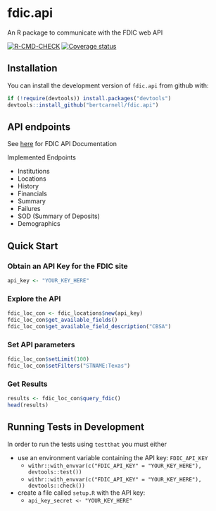 # fdic.api
An R package to communicate with the FDIC web API

[![R-CMD-CHECK](https://github.com/bertcarnell/fdic.api/actions/workflows/r-cmd-check.yml/badge.svg)](https://github.com/bertcarnell/fdic.api/actions/workflows/r-cmd-check.yml)
[![Coverage status](https://codecov.io/gh/bertcarnell/fdic.api/branch/master/graph/badge.svg)](https://codecov.io/github/bertcarnell/fdic.api?branch=master)

## Installation

You can install the development version of `fdic.api` from github
with:

``` r
if (!require(devtools)) install.packages("devtools")
devtools::install_github("bertcarnell/fdic.api")
```

## API endpoints

See [here](https://banks.data.fdic.gov/docs/) for FDIC API Documentation

Implemented Endpoints

- Institutions
- Locations
- History
- Financials
- Summary
- Failures
- SOD (Summary of Deposits)
- Demographics

## Quick Start

### Obtain an API Key for the FDIC site

```r
api_key <- "YOUR_KEY_HERE"
```

### Explore the API

``` r
fdic_loc_con <- fdic_locations$new(api_key)
fdic_loc_con$get_available_fields()
fdic_loc_con$get_available_field_description("CBSA")
```

### Set API parameters

``` r
fdic_loc_con$setLimit(100)
fdic_loc_con$setFilters("STNAME:Texas")
```

### Get Results

``` r
results <- fdic_loc_con$query_fdic()
head(results)
```

## Running Tests in Development

In order to run the tests using `testthat` you must either

- use an environment variable containing the API key: `FDIC_API_KEY`
    - `withr::with_envvar(c("FDIC_API_KEY" = "YOUR_KEY_HERE"), devtools::test())`
    - `withr::with_envvar(c("FDIC_API_KEY" = "YOUR_KEY_HERE"), devtools::check())`
- create a file called `setup.R` with the API key:
    - `api_key_secret <- "YOUR_KEY_HERE"`
    
